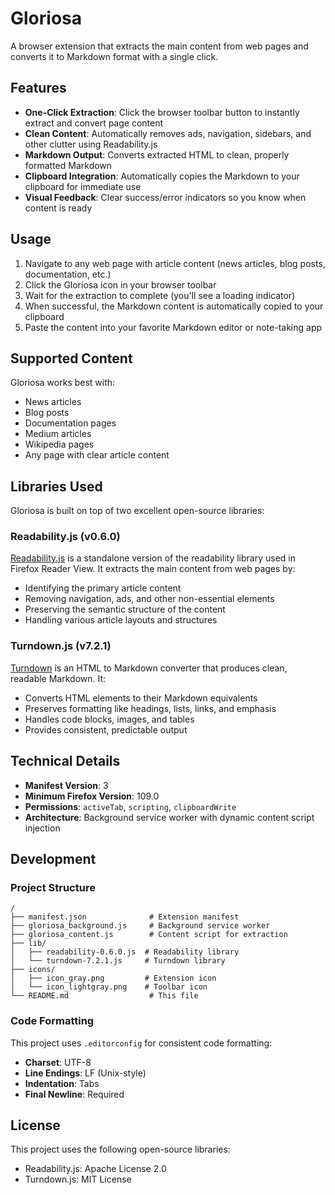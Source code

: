 # Gloriosa

A browser extension that extracts the main content from web pages and converts it to Markdown format with a single click.

## Features

- **One-Click Extraction**: Click the browser toolbar button to instantly extract and convert page content
- **Clean Content**: Automatically removes ads, navigation, sidebars, and other clutter using Readability.js
- **Markdown Output**: Converts extracted HTML to clean, properly formatted Markdown
- **Clipboard Integration**: Automatically copies the Markdown to your clipboard for immediate use
- **Visual Feedback**: Clear success/error indicators so you know when content is ready

## Usage

1. Navigate to any web page with article content (news articles, blog posts, documentation, etc.)
2. Click the Gloriosa icon in your browser toolbar
3. Wait for the extraction to complete (you'll see a loading indicator)
4. When successful, the Markdown content is automatically copied to your clipboard
5. Paste the content into your favorite Markdown editor or note-taking app

## Supported Content

Gloriosa works best with:

- News articles
- Blog posts
- Documentation pages
- Medium articles
- Wikipedia pages
- Any page with clear article content

## Libraries Used

Gloriosa is built on top of two excellent open-source libraries:

### Readability.js (v0.6.0)

[Readability.js](https://github.com/mozilla/readability) is a standalone version of the readability library used in Firefox Reader View. It extracts the main content from web pages by:

- Identifying the primary article content
- Removing navigation, ads, and other non-essential elements
- Preserving the semantic structure of the content
- Handling various article layouts and structures

### Turndown.js (v7.2.1)

[Turndown](https://github.com/mixmark-io/turndown) is an HTML to Markdown converter that produces clean, readable Markdown. It:

- Converts HTML elements to their Markdown equivalents
- Preserves formatting like headings, lists, links, and emphasis
- Handles code blocks, images, and tables
- Provides consistent, predictable output

## Technical Details

- **Manifest Version**: 3
- **Minimum Firefox Version**: 109.0
- **Permissions**: `activeTab`, `scripting`, `clipboardWrite`
- **Architecture**: Background service worker with dynamic content script injection

## Development

### Project Structure

```
/
├── manifest.json              # Extension manifest
├── gloriosa_background.js     # Background service worker
├── gloriosa_content.js        # Content script for extraction
├── lib/
│   ├── readability-0.6.0.js  # Readability library
│   └── turndown-7.2.1.js     # Turndown library
├── icons/
│   ├── icon_gray.png         # Extension icon
│   └── icon_lightgray.png    # Toolbar icon
└── README.md                  # This file
```

### Code Formatting

This project uses `.editorconfig` for consistent code formatting:

- **Charset**: UTF-8
- **Line Endings**: LF (Unix-style)
- **Indentation**: Tabs
- **Final Newline**: Required

## License

This project uses the following open-source libraries:

- Readability.js: Apache License 2.0
- Turndown.js: MIT License
